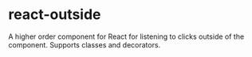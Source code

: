# react-outside
A higher order component for React for listening to clicks outside of the component. Supports classes and decorators.
